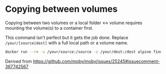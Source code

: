 # Copying between volumes
Copying between two volumes or a local folder <-> volume requires mounting the volume(s) to a container first.

This command isn't perfect but it gets the job done. Replace `/your/[source|dest]` with a full local path or a volume name.

```bash
docker run --rm -v /your/source:/source -v /your/dest:/dest alpine find /source -exec cp {} /dest/ \;
```

Derived from https://github.com/moby/moby/issues/25245#issuecomment-367742567
